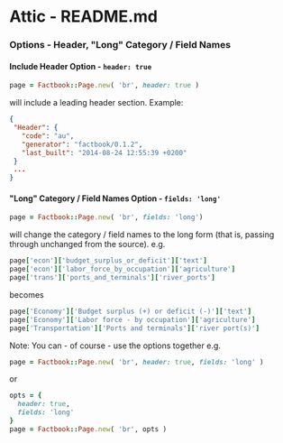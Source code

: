 # Attic - README.md

### Options - Header, "Long" Category / Field Names

#### Include Header Option - `header: true`

```ruby
page = Factbook::Page.new( 'br', header: true )
```

will include a leading header section. Example:

```json
{
 "Header": {
   "code": "au",
   "generator": "factbook/0.1.2",
   "last_built": "2014-08-24 12:55:39 +0200"
 }
 ...
}
```

#### "Long" Category / Field Names Option - `fields: 'long'`

```ruby
page = Factbook::Page.new( 'br', fields: 'long')
```

will change the category / field names to the long form  (that is, passing through unchanged from the source).
e.g.

```ruby
page['econ']['budget_surplus_or_deficit']['text']
page['econ']['labor_force_by_occupation']['agriculture']
page['trans']['ports_and_terminals']['river_ports']
```
becomes

```ruby
page['Economy']['Budget surplus (+) or deficit (-)']['text']
page['Economy']['Labor force - by occupation']['agriculture']
page['Transportation']['Ports and terminals']['river port(s)']
```

Note: You can - of course - use the options together e.g.

```ruby
page = Factbook::Page.new( 'br', header: true, fields: 'long' )
```

or

```ruby
opts = {
  header: true,
  fields: 'long'
}
page = Factbook::Page.new( 'br', opts )
```


